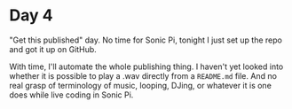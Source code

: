 # Day 4

"Get this published" day. No time for Sonic Pi, tonight I just set up the repo and got it up on GitHub.

With time, I'll automate the whole publishing thing. I haven't yet looked into whether it is possible to play a .wav directly from a `README.md` file. And no real grasp of terminology of music, looping, DJing, or whatever it is one does while live coding in Sonic Pi.
